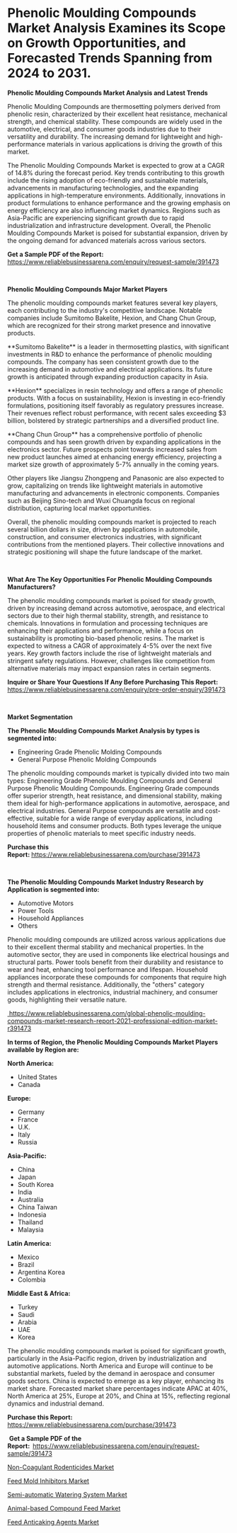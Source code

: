 <p><h1>Phenolic Moulding Compounds Market Analysis Examines its Scope on Growth Opportunities, and Forecasted Trends Spanning from 2024 to 2031.</h1></p><p><strong>Phenolic Moulding Compounds Market Analysis and Latest Trends</strong></p>
<p><p>Phenolic Moulding Compounds are thermosetting polymers derived from phenolic resin, characterized by their excellent heat resistance, mechanical strength, and chemical stability. These compounds are widely used in the automotive, electrical, and consumer goods industries due to their versatility and durability. The increasing demand for lightweight and high-performance materials in various applications is driving the growth of this market.</p><p>The Phenolic Moulding Compounds Market is expected to grow at a CAGR of 14.8% during the forecast period. Key trends contributing to this growth include the rising adoption of eco-friendly and sustainable materials, advancements in manufacturing technologies, and the expanding applications in high-temperature environments. Additionally, innovations in product formulations to enhance performance and the growing emphasis on energy efficiency are also influencing market dynamics. Regions such as Asia-Pacific are experiencing significant growth due to rapid industrialization and infrastructure development. Overall, the Phenolic Moulding Compounds Market is poised for substantial expansion, driven by the ongoing demand for advanced materials across various sectors.</p></p>
<p><strong>Get a Sample PDF of the Report:&nbsp;</strong> <a href="https://www.reliablebusinessarena.com/enquiry/request-sample/391473?utm_campaign=1730&utm_medium=2&utm_source=Github&utm_content=ia&utm_term=26102024&utm_id=phenolic-moulding-compounds">https://www.reliablebusinessarena.com/enquiry/request-sample/391473</a></p>
<p>&nbsp;</p>
<p><strong>Phenolic Moulding Compounds Major Market Players</strong></p>
<p><p>The phenolic moulding compounds market features several key players, each contributing to the industry's competitive landscape. Notable companies include Sumitomo Bakelite, Hexion, and Chang Chun Group, which are recognized for their strong market presence and innovative products.</p><p>**Sumitomo Bakelite** is a leader in thermosetting plastics, with significant investments in R&D to enhance the performance of phenolic moulding compounds. The company has seen consistent growth due to the increasing demand in automotive and electrical applications. Its future growth is anticipated through expanding production capacity in Asia.</p><p>**Hexion** specializes in resin technology and offers a range of phenolic products. With a focus on sustainability, Hexion is investing in eco-friendly formulations, positioning itself favorably as regulatory pressures increase. Their revenues reflect robust performance, with recent sales exceeding $3 billion, bolstered by strategic partnerships and a diversified product line.</p><p>**Chang Chun Group** has a comprehensive portfolio of phenolic compounds and has seen growth driven by expanding applications in the electronics sector. Future prospects point towards increased sales from new product launches aimed at enhancing energy efficiency, projecting a market size growth of approximately 5-7% annually in the coming years.</p><p>Other players like Jiangsu Zhongpeng and Panasonic are also expected to grow, capitalizing on trends like lightweight materials in automotive manufacturing and advancements in electronic components. Companies such as Beijing Sino-tech and Wuxi Chuangda focus on regional distribution, capturing local market opportunities.</p><p>Overall, the phenolic moulding compounds market is projected to reach several billion dollars in size, driven by applications in automobile, construction, and consumer electronics industries, with significant contributions from the mentioned players. Their collective innovations and strategic positioning will shape the future landscape of the market.</p></p>
<p>&nbsp;</p>
<p><strong>What Are The Key Opportunities For Phenolic Moulding Compounds Manufacturers?</strong></p>
<p><p>The phenolic moulding compounds market is poised for steady growth, driven by increasing demand across automotive, aerospace, and electrical sectors due to their high thermal stability, strength, and resistance to chemicals. Innovations in formulation and processing techniques are enhancing their applications and performance, while a focus on sustainability is promoting bio-based phenolic resins. The market is expected to witness a CAGR of approximately 4-5% over the next five years. Key growth factors include the rise of lightweight materials and stringent safety regulations. However, challenges like competition from alternative materials may impact expansion rates in certain segments.</p></p>
<p><strong>Inquire or Share Your Questions If Any Before Purchasing This Report:</strong> <a href="https://www.reliablebusinessarena.com/enquiry/pre-order-enquiry/391473?utm_campaign=1730&utm_medium=2&utm_source=Github&utm_content=ia&utm_term=26102024&utm_id=phenolic-moulding-compounds">https://www.reliablebusinessarena.com/enquiry/pre-order-enquiry/391473</a></p>
<p>&nbsp;</p>
<p><strong>Market Segmentation</strong></p>
<p><strong>The Phenolic Moulding Compounds Market Analysis by types is segmented into:</strong></p>
<p><ul><li>Engineering Grade Phenolic Molding Compounds</li><li>General Purpose Phenolic Molding Compounds</li></ul></p>
<p><p>The phenolic moulding compounds market is typically divided into two main types: Engineering Grade Phenolic Moulding Compounds and General Purpose Phenolic Moulding Compounds. Engineering Grade compounds offer superior strength, heat resistance, and dimensional stability, making them ideal for high-performance applications in automotive, aerospace, and electrical industries. General Purpose compounds are versatile and cost-effective, suitable for a wide range of everyday applications, including household items and consumer products. Both types leverage the unique properties of phenolic materials to meet specific industry needs.</p></p>
<p><strong>Purchase this Report:&nbsp;</strong><a href="https://www.reliablebusinessarena.com/purchase/391473?utm_campaign=1730&utm_medium=2&utm_source=Github&utm_content=ia&utm_term=26102024&utm_id=phenolic-moulding-compounds">https://www.reliablebusinessarena.com/purchase/391473</a></p>
<p>&nbsp;</p>
<p><strong>The Phenolic Moulding Compounds Market Industry Research by Application is segmented into:</strong></p>
<p><ul><li>Automotive Motors</li><li>Power Tools</li><li>Household Appliances</li><li>Others</li></ul></p>
<p><p>Phenolic moulding compounds are utilized across various applications due to their excellent thermal stability and mechanical properties. In the automotive sector, they are used in components like electrical housings and structural parts. Power tools benefit from their durability and resistance to wear and heat, enhancing tool performance and lifespan. Household appliances incorporate these compounds for components that require high strength and thermal resistance. Additionally, the "others" category includes applications in electronics, industrial machinery, and consumer goods, highlighting their versatile nature.</p></p>
<p><a href="https://www.reliablebusinessarena.com/global-phenolic-moulding-compounds-market-research-report-2021-professional-edition-market-r391473?utm_campaign=1730&utm_medium=2&utm_source=Github&utm_content=ia&utm_term=26102024&utm_id=phenolic-moulding-compounds">&nbsp;https://www.reliablebusinessarena.com/global-phenolic-moulding-compounds-market-research-report-2021-professional-edition-market-r391473</a></p>
<p><strong>In terms of Region, the Phenolic Moulding Compounds Market Players available by Region are:</strong></p>
<p>
    <p> <strong> North America: </strong>
        <ul>
            <li>United States</li>
            <li>Canada</li>
        </ul>
        </p> 
    <p> <strong> Europe: </strong>
        <ul>
            <li>Germany</li>
            <li>France</li>
            <li>U.K.</li>
            <li>Italy</li>
            <li>Russia</li>
        </ul>
        </p> 
    <p> <strong> Asia-Pacific: </strong>
        <ul>
            <li>China</li>
            <li>Japan</li>
            <li>South Korea</li>
            <li>India</li>
            <li>Australia</li>
            <li>China Taiwan</li>
            <li>Indonesia</li>
            <li>Thailand</li>
            <li>Malaysia</li>
        </ul>
        </p> 
    <p> <strong> Latin America: </strong>
        <ul>
            <li>Mexico</li>
            <li>Brazil</li>
            <li>Argentina Korea</li>
            <li>Colombia</li>
        </ul>
        </p> 
    <p> <strong> Middle East & Africa: </strong>
        <ul>
            <li>Turkey</li>
            <li>Saudi</li>
            <li>Arabia</li>
            <li>UAE</li>
            <li>Korea</li>
        </ul>
    </p>
    </p>
<p><p>The phenolic moulding compounds market is poised for significant growth, particularly in the Asia-Pacific region, driven by industrialization and automotive applications. North America and Europe will continue to be substantial markets, fueled by the demand in aerospace and consumer goods sectors. China is expected to emerge as a key player, enhancing its market share. Forecasted market share percentages indicate APAC at 40%, North America at 25%, Europe at 20%, and China at 15%, reflecting regional dynamics and industrial demand.</p></p>
<p><strong>Purchase this Report: </strong><a href="https://www.reliablebusinessarena.com/purchase/391473?utm_campaign=1730&utm_medium=2&utm_source=Github&utm_content=ia&utm_term=26102024&utm_id=phenolic-moulding-compounds">https://www.reliablebusinessarena.com/purchase/391473</a></p>
<p>&nbsp;<strong>Get a Sample PDF of the Report:&nbsp;&nbsp;</strong><a href="https://www.reliablebusinessarena.com/enquiry/request-sample/391473?utm_campaign=1730&utm_medium=2&utm_source=Github&utm_content=ia&utm_term=26102024&utm_id=phenolic-moulding-compounds">https://www.reliablebusinessarena.com/enquiry/request-sample/391473</a></p>
<p><strong></strong></p>
<p><p><a href="https://www.linkedin.com/pulse/non-coagulant-rodenticides-market-size-share-analysis-growth-oob6c?utm_campaign=1730&utm_medium=2&utm_source=Github&utm_content=ia&utm_term=26102024&utm_id=phenolic-moulding-compounds">Non-Coagulant Rodenticides Market</a></p><p><a href="https://www.linkedin.com/pulse/feed-mold-inhibitors-industry-sector-new-technologies-market-hwpnc?utm_campaign=1730&utm_medium=2&utm_source=Github&utm_content=ia&utm_term=26102024&utm_id=phenolic-moulding-compounds">Feed Mold Inhibitors Market</a></p><p><a href="https://www.linkedin.com/pulse/emerging-trends-semi-automatic-watering-system-market-detailed-t4rdc?utm_campaign=1730&utm_medium=2&utm_source=Github&utm_content=ia&utm_term=26102024&utm_id=phenolic-moulding-compounds">Semi-automatic Watering System Market</a></p><p><a href="https://www.linkedin.com/pulse/global-animal-based-compound-feed-market-sector2024-2031-isn1f?utm_campaign=1730&utm_medium=2&utm_source=Github&utm_content=ia&utm_term=26102024&utm_id=phenolic-moulding-compounds">Animal-based Compound Feed Market</a></p><p><a href="https://www.linkedin.com/pulse/investing-feed-anticaking-agents-market-trends-leading-products-jgpkc?utm_campaign=1730&utm_medium=2&utm_source=Github&utm_content=ia&utm_term=26102024&utm_id=phenolic-moulding-compounds">Feed Anticaking Agents Market</a></p></p>
